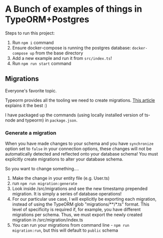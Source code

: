 # A Bunch of examples of things in TypeORM+Postgres

Steps to run this project:

1. Run `npm i` command
2. Ensure docker-compose is running the postgres database: `docker-compose up` from the base directory
3. Add a new example and run it from `src/index.ts`!
4. Run `npm run start` command

## Migrations

Everyone's favorite topic.

Typeorm provides all the tooling we need to create migrations. [This article](https://medium.com/better-programming/typeorm-migrations-explained-fdb4f27cb1b3) explains it the best :)


I have packaged up the commands (using locally installed version of ts-node and typeorm) in `package.json`.

### Generate a migration

When you have made changes to your schema and you have `synchronize` option set to `false` in your connection options, these changes will not be automatically detected and reflected onto your database schema! You must explicitly create migrations to alter your database schema.

So you want to change something....
1. Make the change in your entity file (e.g. User.ts)
2. run `npm run migration:generate`
3. Look inside /src/migrations and see the new timestamp prepended migration. It is simply a series of database operations!
4. For our particular use case, I will explicitly be exporting each migration, instead of using the TypeORM glob "migrations/**/*.ts" format. This level of specificity is required if, for example, you have different migrations per schema. Thus, we must export the newly created migration in /src/migration/index.ts
5. You can run your migrations from command line - `npm run migration:run`, but this will default to `public` schema